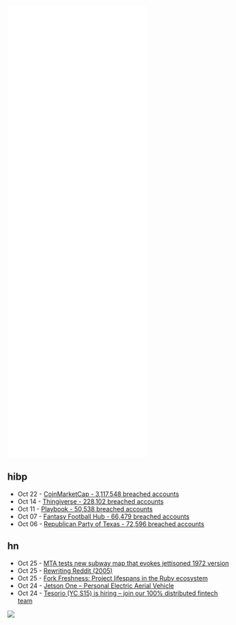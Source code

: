 ![Metrics](https://raw.githubusercontent.com/phixion/phixion/master/metrics.svg)

## hibp

<!--
for https://github.com/phixion/phixion/blob/main/.github/workflows/feeds.yml
-->
<!--START_SECTION:haveibeenpwnd-->
- Oct 22 - [CoinMarketCap - 3,117,548 breached accounts](https://haveibeenpwned.com/PwnedWebsites#CoinMarketCap)
- Oct 14 - [Thingiverse - 228,102 breached accounts](https://haveibeenpwned.com/PwnedWebsites#Thingiverse)
- Oct 11 - [Playbook - 50,538 breached accounts](https://haveibeenpwned.com/PwnedWebsites#Playbook)
- Oct 07 - [Fantasy Football Hub - 66,479 breached accounts](https://haveibeenpwned.com/PwnedWebsites#FantasyFootballHub)
- Oct 06 - [Republican Party of Texas - 72,596 breached accounts](https://haveibeenpwned.com/PwnedWebsites#RepublicanPartyOfTexas)
<!--END_SECTION:haveibeenpwnd-->

## hn

<!--
for https://github.com/phixion/phixion/blob/main/.github/workflows/feeds.yml
-->
<!--START_SECTION:hn-->
- Oct 25 - [MTA tests new subway map that evokes jettisoned 1972 version](https://www.wsj.com/articles/mta-tests-new-subway-map-that-evokes-jettisoned-1972-version-11634119201)
- Oct 25 - [Rewriting Reddit (2005)](http://www.aaronsw.com/weblog/rewritingreddit)
- Oct 25 - [Fork Freshness: Project lifespans in the Ruby ecosystem](https://gilesbowkett.com/blog/2021/08/15/fork-freshness-project-lifespans-in-the-ruby-ecosystem/)
- Oct 24 - [Jetson One – Personal Electric Aerial Vehicle](https://www.jetsonaero.com/)
- Oct 24 - [Tesorio (YC S15) is hiring – join our 100% distributed fintech team](https://www.tesorio.com/careers#job-openings)
<!--END_SECTION:hn-->

<!--
for https://yhype.me
-->
![](https://hit.yhype.me/github/profile?user_id=13013670)
